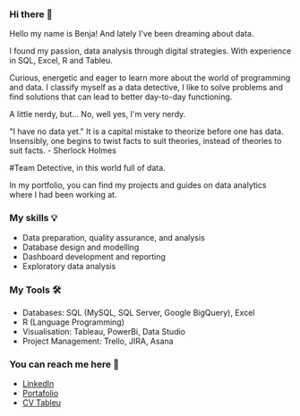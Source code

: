 ### Hi there 👋

Hello my name is Benja! And lately I've been dreaming about data.

I found my passion, data analysis through digital strategies. With experience in SQL, Excel, R and Tableu.

Curious, energetic and eager to learn more about the world of programming and data. I classify myself as a data detective, I like to solve problems and find solutions that can lead to better day-to-day functioning.

A little nerdy, but... No, well yes, I'm very nerdy.

"I have no data yet." It is a capital mistake to theorize before one has data. Insensibly, one begins to twist facts to suit theories, instead of theories to suit facts. - Sherlock Holmes

#Team Detective, in this world full of data.


In my portfolio, you can find my projects and guides on data analytics where I had been working at. 

### My skills 💡

* Data preparation, quality assurance, and analysis
* Database design and modelling
* Dashboard development and reporting
* Exploratory data analysis


### My Tools 🛠️ 
* Databases: SQL (MySQL, SQL Server, Google BigQuery), Excel
* R (Language Programming)
* Visualisation: Tableau, PowerBi, Data Studio
* Project Management: Trello, JIRA, Asana

### You can reach me here :trident:
* [LinkedIn](https://www.linkedin.com/in/benesquinca)
* [Portafolio](https://bit.ly/PortafolioBenjaE)
* [CV Tableu](https://bit.ly/BenjaEsquinca)


